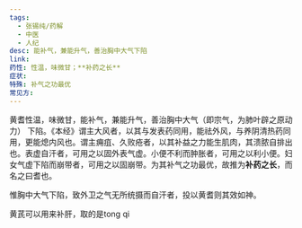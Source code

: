 ```yaml
---
tags:
  - 张锡纯/药解
  - 中医
  - 人纪
desc: 能补气，兼能升气，善治胸中大气下陷
link: 
药性: 性温，味微甘；**补药之长**
症状: 
特殊: 补气之功最优
常见方:
---
```

黄耆性温，味微甘，能补气，兼能升气，善治胸中大气（即宗气，为肺叶辟之原动力） 下陷。《本经》谓主大风者，以其与发表药同用，能祛外风，与养阴清热药同用，更能熄内风也。谓主痈疽、久败疮者，以其补益之力能生肌肉，其溃脓自排出也。表虚自汗者，可用之以固外表气虚。小便不利而肿胀者，可用之以利小便。妇女气虚下陷而崩带者，可用之以固崩带。为其补气之功最优，故推为**补药之长**，而名之曰耆也。


惟胸中大气下陷，致外卫之气无所统摄而自汗者，投以黄耆则其效如神。

黄芪可以用来补肝，取的是tong qi